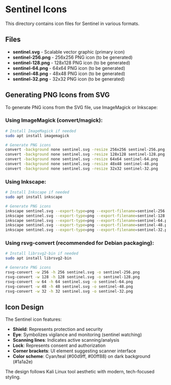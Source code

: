# Sentinel Icons

This directory contains icon files for Sentinel in various formats.

## Files

- **sentinel.svg** - Scalable vector graphic (primary icon)
- **sentinel-256.png** - 256x256 PNG icon (to be generated)
- **sentinel-128.png** - 128x128 PNG icon (to be generated)
- **sentinel-64.png** - 64x64 PNG icon (to be generated)
- **sentinel-48.png** - 48x48 PNG icon (to be generated)
- **sentinel-32.png** - 32x32 PNG icon (to be generated)

## Generating PNG Icons from SVG

To generate PNG icons from the SVG file, use ImageMagick or Inkscape:

### Using ImageMagick (convert/magick):
```bash
# Install ImageMagick if needed
sudo apt install imagemagick

# Generate PNG icons
convert -background none sentinel.svg -resize 256x256 sentinel-256.png
convert -background none sentinel.svg -resize 128x128 sentinel-128.png
convert -background none sentinel.svg -resize 64x64 sentinel-64.png
convert -background none sentinel.svg -resize 48x48 sentinel-48.png
convert -background none sentinel.svg -resize 32x32 sentinel-32.png
```

### Using Inkscape:
```bash
# Install Inkscape if needed
sudo apt install inkscape

# Generate PNG icons
inkscape sentinel.svg --export-type=png --export-filename=sentinel-256.png -w 256 -h 256
inkscape sentinel.svg --export-type=png --export-filename=sentinel-128.png -w 128 -h 128
inkscape sentinel.svg --export-type=png --export-filename=sentinel-64.png -w 64 -h 64
inkscape sentinel.svg --export-type=png --export-filename=sentinel-48.png -w 48 -h 48
inkscape sentinel.svg --export-type=png --export-filename=sentinel-32.png -w 32 -h 32
```

### Using rsvg-convert (recommended for Debian packaging):
```bash
# Install librsvg2-bin if needed
sudo apt install librsvg2-bin

# Generate PNG icons
rsvg-convert -w 256 -h 256 sentinel.svg -o sentinel-256.png
rsvg-convert -w 128 -h 128 sentinel.svg -o sentinel-128.png
rsvg-convert -w 64 -h 64 sentinel.svg -o sentinel-64.png
rsvg-convert -w 48 -h 48 sentinel.svg -o sentinel-48.png
rsvg-convert -w 32 -h 32 sentinel.svg -o sentinel-32.png
```

## Icon Design

The Sentinel icon features:
- **Shield**: Represents protection and security
- **Eye**: Symbolizes vigilance and monitoring (sentinel watching)
- **Scanning lines**: Indicates active scanning/analysis
- **Lock**: Represents consent and authorization
- **Corner brackets**: UI element suggesting scanner interface
- **Color scheme**: Cyan/teal (#00d9ff, #00ff88) on dark background (#1a1a2e)

The design follows Kali Linux tool aesthetic with modern, tech-focused styling.
